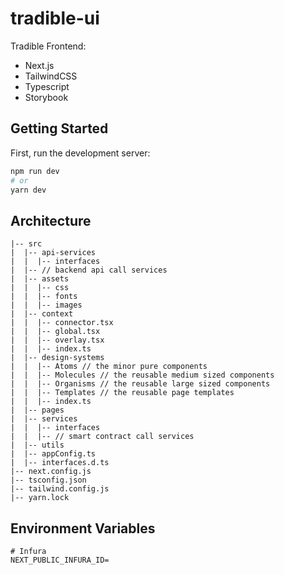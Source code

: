 # tradible-ui

Tradible Frontend:

- Next.js
- TailwindCSS
- Typescript
- Storybook


## Getting Started

First, run the development server:

```bash
npm run dev
# or
yarn dev
```

## Architecture

```
|-- src
|  |-- api-services
|  |  |-- interfaces
|  |-- // backend api call services
|  |-- assets
|  |  |-- css
|  |  |-- fonts
|  |  |-- images
|  |-- context
|  |  |-- connector.tsx
|  |  |-- global.tsx
|  |  |-- overlay.tsx
|  |  |-- index.ts
|  |-- design-systems
|  |  |-- Atoms // the minor pure components
|  |  |-- Molecules // the reusable medium sized components
|  |  |-- Organisms // the reusable large sized components
|  |  |-- Templates // the reusable page templates
|  |  |-- index.ts
|  |-- pages
|  |-- services
|  |  |-- interfaces
|  |  |-- // smart contract call services
|  |-- utils
|  |-- appConfig.ts
|  |-- interfaces.d.ts
|-- next.config.js
|-- tsconfig.json
|-- tailwind.config.js
|-- yarn.lock
```

## Environment Variables

```
# Infura
NEXT_PUBLIC_INFURA_ID=

```